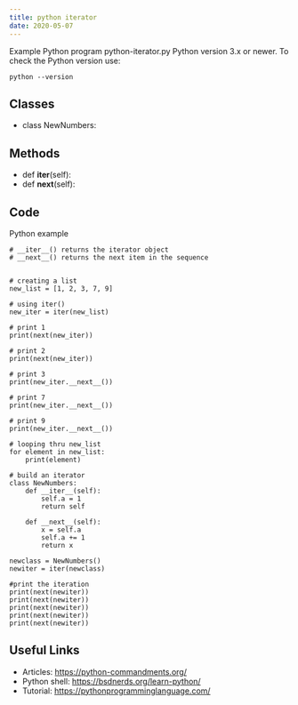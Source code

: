 ```yaml
---
title: python iterator
date: 2020-05-07
---
```

Example Python program python-iterator.py
Python version 3.x or newer.
To check the Python version use:

    python --version


## Classes

* class NewNumbers:

## Methods

* def __iter__(self):
* def __next__(self):

## Code

Python example

    # __iter__() returns the iterator object
    # __next__() returns the next item in the sequence
    
    
    # creating a list
    new_list = [1, 2, 3, 7, 9]
    
    # using iter()
    new_iter = iter(new_list)
    
    # print 1
    print(next(new_iter))
    
    # print 2
    print(next(new_iter))
    
    # print 3
    print(new_iter.__next__())
    
    # print 7
    print(new_iter.__next__())
    
    # print 9
    print(new_iter.__next__())
    
    # looping thru new_list
    for element in new_list:
        print(element)
        
    # build an iterator
    class NewNumbers:
        def __iter__(self):
            self.a = 1
            return self
        
        def __next__(self):
            x = self.a
            self.a += 1
            return x
        
    newclass = NewNumbers()
    newiter = iter(newclass)
    
    #print the iteration
    print(next(newiter))
    print(next(newiter))
    print(next(newiter))
    print(next(newiter))
    print(next(newiter))

## Useful Links

- Articles: https://python-commandments.org/
- Python shell: https://bsdnerds.org/learn-python/
- Tutorial: https://pythonprogramminglanguage.com/
